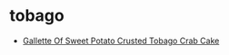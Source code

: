 # tobago

 * [Gallette Of Sweet Potato Crusted Tobago Crab Cake](../index/g/gallette-of-sweet-potato-crusted-tobago-crab-cake-234501.json)
